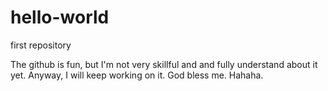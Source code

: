 # hello-world
first repository

The github is fun, but I'm not very skillful and and fully understand about it yet. Anyway, I will keep working on it. God bless me. Hahaha.
